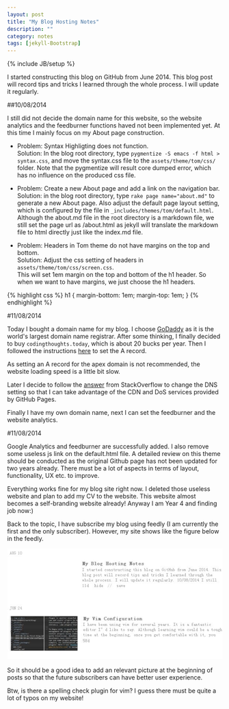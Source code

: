```yaml
---
layout: post
title: "My Blog Hosting Notes"
description: ""
category: notes
tags: [jekyll-Bootstrap]
---
```

{% include JB/setup %}

I started constructing this blog on GitHub from June 2014. This blog post will record tips and tricks I learned through the whole process. I will update it regularly.

##10/08/2014

I still did not decide the domain name for this website, so the website analytics and the feedburner functions haved not been implemented yet. At this time I mainly focus on my About page construction.

- Problem: Syntax Highligting does not function.    
    Solution: In the blog root directory, type `pygmentize -S emacs -f html > syntax.css`, and move the syntax.css file to the `assets/theme/tom/css/` folder. Note that the pygmentize will result core dumped error, which has no influence on the produced css file.

- Problem: Create a new About page and add a link on the navigation bar.    
    Solution: in the blog root directory, type `rake page name="about.md"` to generate a new About page. Also adjust the default page layout setting, which is configured by the file in `_includes/themes/tom/default.html`. Although the about.md file in the root directory is a markdown file, we still set the page url as /about.html as jekyll will translate the markdown file to html directly just like the index.md file.

- Problem: Headers in Tom theme do not have margins on the top and bottom.  
    Solution: Adjust the css setting of headers in `assets/theme/tom/css/screen.css`.   
    This will set 1em margin on the top and bottom of the h1 header. So when we want to have margins, we just choose the h1 headers.
    
{% highlight css %}
    h1 {
      margin-bottom: 1em;
      margin-top: 1em;
    }
{% endhighlight %}

#11/08/2014

Today I bought a domain name for my blog. I choose [GoDaddy](http://www.godaddy.com/) as it is the world's largest domain name registrar. After some thinking, I finally decided to buy `codingthoughts.today`, which is about 20 bucks per year. Then I followed the instructions [here](https://help.github.com/articles/tips-for-configuring-an-a-record-with-your-dns-provider) to set the A record.

As setting an A record for the apex domain is not recommended, the website loading speed is a little bit slow.

Later I decide to follow the [answer](http://stackoverflow.com/questions/23097397/github-pages-setting-up-custom-domain) from StackOverflow to change the DNS setting so that I can take advantage of the CDN and DoS services provided by GitHub Pages.

Finally I have my own domain name, next I can set the feedburner and the website analytics.

#11/08/2014

Google Analytics and feedburner are successfully added. I also remove some useless js link on the default.html file. A detailed review on this theme should be conducted as the original Github page has not been updated for two years already. There must be a lot of aspects in terms of layout, functionality, UX etc. to improve.

Everything works fine for my blog site right now. I deleted those useless website and plan to add my CV to the website. This website almost becomes a self-branding website already! Anyway I am Year 4 and finding job now:)

Back to the topic, I have subscribe my blog using feedly (I am currently the first and the only subscriber). However, my site shows like the figure below in the feedly.

![feedly status screenshot](/images/feedly-screenshot.jpg)

So it should be a good idea to add an relevant picture at the beginning of posts so that the future subscribers can have better user experience.

Btw, is there a spelling check plugin for vim? I guess there must be quite a lot of typos on my website!
